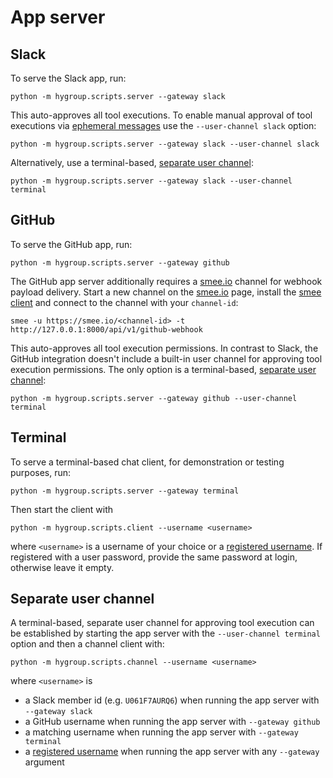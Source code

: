 # App server

## Slack

To serve the Slack app, run:

```shell
python -m hygroup.scripts.server --gateway slack
```

This auto-approves all tool executions. To enable manual approval of tool executions via [ephemeral messages](https://api.slack.com/surfaces/messages#ephemeral) use the `--user-channel slack` option:

```shell
python -m hygroup.scripts.server --gateway slack --user-channel slack
```

Alternatively, use a terminal-based, [separate user channel](#separate-user-channel):

```shell
python -m hygroup.scripts.server --gateway slack --user-channel terminal
```

## GitHub

To serve the GitHub app, run:

```shell
python -m hygroup.scripts.server --gateway github
```

The GitHub app server additionally requires a [smee.io](https://smee.io/) channel for webhook payload delivery. Start a new channel on the [smee.io](https://smee.io/) page, install the [smee client](https://github.com/probot/smee-client) and connect to the channel with your `channel-id`:

```shell
smee -u https://smee.io/<channel-id> -t http://127.0.0.1:8000/api/v1/github-webhook
```

This auto-approves all tool execution permissions. In contrast to Slack, the GitHub integration doesn't include a built-in user channel for approving tool execution permissions. The only option is a terminal-based, [separate user channel](#separate-user-channel):

```shell
python -m hygroup.scripts.server --gateway github --user-channel terminal
```

## Terminal

To serve a terminal-based chat client, for demonstration or testing purposes, run:

```shell
python -m hygroup.scripts.server --gateway terminal
```

Then start the client with

```shell
python -m hygroup.scripts.client --username <username>
```

where `<username>` is a username of your choice or a [registered username](user-registry.md). If registered with a user password, provide the same password at login, otherwise leave it empty.

## Separate user channel

A terminal-based, separate user channel for approving tool execution can be established by starting the app server with the `--user-channel terminal` option and then a channel client with:

```shell
python -m hygroup.scripts.channel --username <username>
```

where `<username>` is

- a Slack member id (e.g. `U061F7AURQ6`) when running the app server with `--gateway slack`
- a GitHub username when running the app server with `--gateway github`
- a matching username when running the app server with `--gateway terminal`
- a [registered username](user-registry.md) when running the app server with any `--gateway` argument
